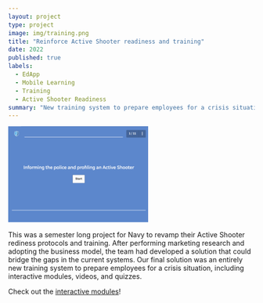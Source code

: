 ```yaml
---
layout: project
type: project
image: img/training.png
title: "Reinforce Active Shooter readiness and training"
date: 2022
published: true
labels:
  - EdApp
  - Mobile Learning
  - Training
  - Active Shooter Readiness
summary: "New training system to prepare employees for a crisis situation, including interactive modules, videos, and quizzes."
---
```


<img class="img-fluid" src="../img/training.png">

This was a semester long project for Navy to revamp their Active Shooter rediness protocols and training. After performing marketing research and adopting the business model, the team had developed a solution that could bridge the gaps in the current systems. Our final solution was an entirely new training system to prepare employees for a crisis situation, including interactive modules, videos, and quizzes.  

Check out the [interactive modules](https://www.youtube.com/watch?v=e6q92fy6ups)!
